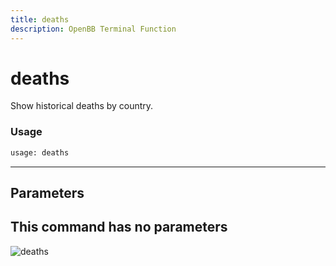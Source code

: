 ```yaml
---
title: deaths
description: OpenBB Terminal Function
---
```


# deaths

Show historical deaths by country.

### Usage 
```python
usage: deaths
```
---
## Parameters

This command has no parameters
---
![deaths](https://user-images.githubusercontent.com/46355364/153897766-73a8e2ee-c4e6-40d3-a65d-8b116efdacfa.png)

